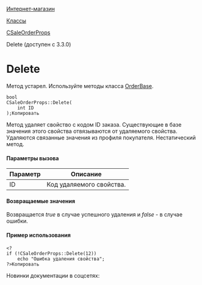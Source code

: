 [Интернет-магазин](/api_help/sale/index.php)

[Классы](/api_help/sale/classes/index.php)

[CSaleOrderProps](/api_help/sale/classes/csaleorderprops/index.php)

Delete (доступен с 3.3.0)

Delete
======

Метод устарел. Используйте методы класса [OrderBase](https://dev.1c-bitrix.ru/api_d7/bitrix/sale/classes/orderbase/index.php).

```
bool
CSaleOrderProps::Delete(
	int ID
);Копировать
```

Метод удаляет свойство с кодом ID заказа. Существующие в базе значения этого свойства отвязываются от удаляемого свойства. Удаляются связанные значения из профиля покупателя. Нестатический метод.

#### Параметры вызова

| Параметр | Описание |
| --- | --- |
| ID | Код удаляемого свойства. |

#### Возвращаемые значения

Возвращается *true* в случае успешного удаления и *false* - в случае ошибки.

#### Пример использования

```
<?
if (!CSaleOrderProps::Delete(12))
	echo "Ошибка удаления свойства";
?>Копировать
```

Новинки документации в соцсетях: